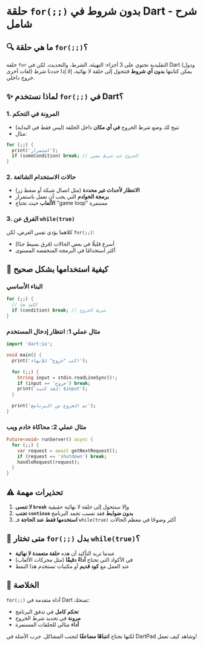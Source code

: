 # **حلقة `for(;;)` بدون شروط في Dart - شرح شامل**

## **🔍 ما هي حلقة `for(;;)`؟**
حلقة `for` التقليدية تحتوي على 3 أجزاء: التهيئة، الشرط، والتحديث. لكن في Dart (ودول لغات أخرى) يمكن كتابتها **بدون أي شروط** فتتحول إلى حلقة لا نهائية، إلا إذا حددنا شرط خروج داخلي.

## **✨ لماذا نستخدم `for(;;)` في Dart؟**

### **1. المرونة في التحكم**
- تتيح لك وضع شرط الخروج **في أي مكان** داخل الحلقة (ليس فقط في البداية)
- مثال:
```dart
for (;;) {
  print('استمرار');
  if (someCondition) break; // الخروج عند شرط معين
}
```

### **2. حالات الاستخدام الشائعة**
- **الانتظار لأحداث غير محددة** (مثل اتصال شبكة أو ضغط زر)
- **برمجة الخوادم** التي يجب أن تعمل باستمرار
- **الألعاب** حيث تحتاج "game loop" مستمرة

### **3. الفرق عن `while(true)`**
كلاهما يؤدي نفس الغرض، لكن `for(;;)`:
- أسرع قليلًا في بعض الحالات (فرق بسيط جدًا)
- أكثر استخدامًا في البرمجة المنخفضة المستوى

## **📌 كيفية استخدامها بشكل صحيح**

### **البناء الأساسي**
```dart
for (;;) {
  // الكود هنا
  if (condition) break; // شرط الخروج
}
```

### **مثال عملي 1: انتظار إدخال المستخدم**
```dart
import 'dart:io';

void main() {
  print('اكتب "خروج" للإنهاء');
  
  for (;;) {
    String input = stdin.readLineSync()!;
    if (input == 'خروج') break;
    print('لقد كتبت: $input');
  }
  
  print('تم الخروج من البرنامج');
}
```

### **مثال عملي 2: محاكاة خادم ويب**
```dart
Future<void> runServer() async {
  for (;;) {
    var request = await getNextRequest();
    if (request == 'shutdown') break;
    handleRequest(request);
  }
}
```

## **⚠️ تحذيرات مهمة**
1. **لا تنسى `break`** وإلا ستتحول إلى حلقة لا نهائية حقيقية
2. **تجنب `continue` بدون ضوابط** فقد تسبب تجمد البرنامج
3. **استخدمها فقط عند الحاجة** فـ `while(true)` أكثر وضوحًا في معظم الحالات

## **🔧 متى تختار `for(;;)` بدل `while(true)`؟**
- عندما تريد التأكيد أن هذه **حلقة متعمدة لا نهائية**
- في الأكواد التي تحتاج **أداءً دقيقًا** (مثل محركات الألعاب)
- عند العمل مع **كود قديم** أو مكتبات تستخدم هذا النمط

## **🎯 الخلاصة**
`for(;;)` أداة متقدمة في Dart تمنحك:
- **تحكم كامل** في تدفق البرنامج
- **مرونة** في تحديد شرط الخروج
- **أداء** مثالي للحلقات المستمرة

لكنها تحتاج **انتباهًا مضاعفًا** لتجنب المشاكل. جرب الأمثلة في DartPad وشاهد كيف تعمل!